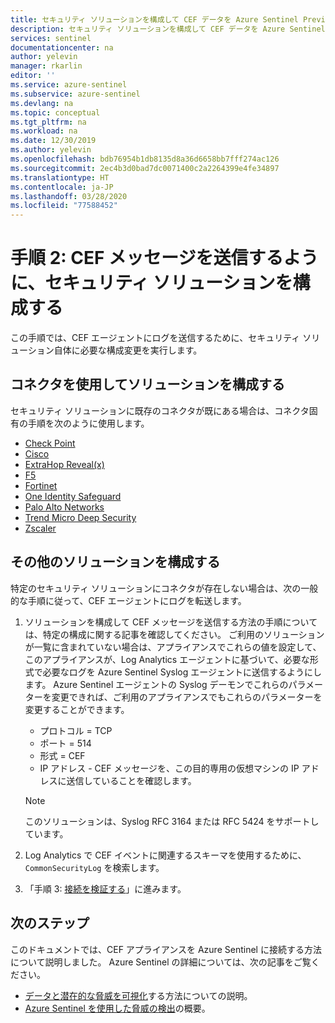 ```yaml
---
title: セキュリティ ソリューションを構成して CEF データを Azure Sentinel Preview に接続する | Microsoft Docs
description: セキュリティ ソリューションを構成して CEF データを Azure Sentinel に接続する方法についての説明。
services: sentinel
documentationcenter: na
author: yelevin
manager: rkarlin
editor: ''
ms.service: azure-sentinel
ms.subservice: azure-sentinel
ms.devlang: na
ms.topic: conceptual
ms.tgt_pltfrm: na
ms.workload: na
ms.date: 12/30/2019
ms.author: yelevin
ms.openlocfilehash: bdb76954b1db8135d8a36d6658bb7fff274ac126
ms.sourcegitcommit: 2ec4b3d0bad7dc0071400c2a2264399e4fe34897
ms.translationtype: HT
ms.contentlocale: ja-JP
ms.lasthandoff: 03/28/2020
ms.locfileid: "77588452"
---
```

# <a name="step-2-configure-your-security-solution-to-send-cef-messages"></a>手順 2: CEF メッセージを送信するように、セキュリティ ソリューションを構成する

この手順では、CEF エージェントにログを送信するために、セキュリティ ソリューション自体に必要な構成変更を実行します。

## <a name="configure-a-solution-with-a-connector"></a>コネクタを使用してソリューションを構成する

セキュリティ ソリューションに既存のコネクタが既にある場合は、コネクタ固有の手順を次のように使用します。

- [Check Point](connect-checkpoint.md)
- [Cisco](connect-cisco.md)
- [ExtraHop Reveal(x)](connect-extrahop.md)
- [F5 ](connect-f5.md)  
- [Fortinet](connect-fortinet.md)
- [One Identity Safeguard](connect-one-identity.md)
- [Palo Alto Networks](connect-paloalto.md)
- [Trend Micro Deep Security](connect-trend-micro.md)
- [Zscaler](connect-zscaler.md)   

## <a name="configure-any-other-solution"></a>その他のソリューションを構成する
特定のセキュリティ ソリューションにコネクタが存在しない場合は、次の一般的な手順に従って、CEF エージェントにログを転送します。

1. ソリューションを構成して CEF メッセージを送信する方法の手順については、特定の構成に関する記事を確認してください。 ご利用のソリューションが一覧に含まれていない場合は、アプライアンスでこれらの値を設定して、このアプライアンスが、Log Analytics エージェントに基づいて、必要な形式で必要なログを Azure Sentinel Syslog エージェントに送信するようにします。 Azure Sentinel エージェントの Syslog デーモンでこれらのパラメーターを変更できれば、ご利用のアプライアンスでもこれらのパラメーターを変更することができます。
    - プロトコル = TCP
    - ポート = 514
    - 形式 = CEF
    - IP アドレス - CEF メッセージを、この目的専用の仮想マシンの IP アドレスに送信していることを確認します。

   > [!NOTE]
   > このソリューションは、Syslog RFC 3164 または RFC 5424 をサポートしています。


1. Log Analytics で CEF イベントに関連するスキーマを使用するために、`CommonSecurityLog` を検索します。

1. 「手順 3: [接続を検証する](connect-cef-verify.md)」に進みます。

## <a name="next-steps"></a>次のステップ
このドキュメントでは、CEF アプライアンスを Azure Sentinel に接続する方法について説明しました。 Azure Sentinel の詳細については、次の記事をご覧ください。
- [データと潜在的な脅威を可視化](quickstart-get-visibility.md)する方法についての説明。
- [Azure Sentinel を使用した脅威の検出](tutorial-detect-threats.md)の概要。

